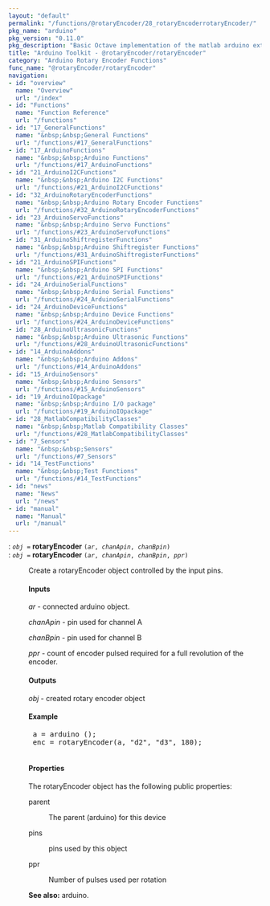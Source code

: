 ```yaml
---
layout: "default"
permalink: "/functions/@rotaryEncoder/28_rotaryEncoderrotaryEncoder/"
pkg_name: "arduino"
pkg_version: "0.11.0"
pkg_description: "Basic Octave implementation of the matlab arduino extension,  allowing communication to a programmed arduino board to control its  hardware."
title: "Arduino Toolkit - @rotaryEncoder/rotaryEncoder"
category: "Arduino Rotary Encoder Functions"
func_name: "@rotaryEncoder/rotaryEncoder"
navigation:
- id: "overview"
  name: "Overview"
  url: "/index"
- id: "Functions"
  name: "Function Reference"
  url: "/functions"
- id: "17_GeneralFunctions"
  name: "&nbsp;&nbsp;General Functions"
  url: "/functions/#17_GeneralFunctions"
- id: "17_ArduinoFunctions"
  name: "&nbsp;&nbsp;Arduino Functions"
  url: "/functions/#17_ArduinoFunctions"
- id: "21_ArduinoI2CFunctions"
  name: "&nbsp;&nbsp;Arduino I2C Functions"
  url: "/functions/#21_ArduinoI2CFunctions"
- id: "32_ArduinoRotaryEncoderFunctions"
  name: "&nbsp;&nbsp;Arduino Rotary Encoder Functions"
  url: "/functions/#32_ArduinoRotaryEncoderFunctions"
- id: "23_ArduinoServoFunctions"
  name: "&nbsp;&nbsp;Arduino Servo Functions"
  url: "/functions/#23_ArduinoServoFunctions"
- id: "31_ArduinoShiftregisterFunctions"
  name: "&nbsp;&nbsp;Arduino Shiftregister Functions"
  url: "/functions/#31_ArduinoShiftregisterFunctions"
- id: "21_ArduinoSPIFunctions"
  name: "&nbsp;&nbsp;Arduino SPI Functions"
  url: "/functions/#21_ArduinoSPIFunctions"
- id: "24_ArduinoSerialFunctions"
  name: "&nbsp;&nbsp;Arduino Serial Functions"
  url: "/functions/#24_ArduinoSerialFunctions"
- id: "24_ArduinoDeviceFunctions"
  name: "&nbsp;&nbsp;Arduino Device Functions"
  url: "/functions/#24_ArduinoDeviceFunctions"
- id: "28_ArduinoUltrasonicFunctions"
  name: "&nbsp;&nbsp;Arduino Ultrasonic Functions"
  url: "/functions/#28_ArduinoUltrasonicFunctions"
- id: "14_ArduinoAddons"
  name: "&nbsp;&nbsp;Arduino Addons"
  url: "/functions/#14_ArduinoAddons"
- id: "15_ArduinoSensors"
  name: "&nbsp;&nbsp;Arduino Sensors"
  url: "/functions/#15_ArduinoSensors"
- id: "19_ArduinoIOpackage"
  name: "&nbsp;&nbsp;Arduino I/O package"
  url: "/functions/#19_ArduinoIOpackage"
- id: "28_MatlabCompatibilityClasses"
  name: "&nbsp;&nbsp;Matlab Compatibility Classes"
  url: "/functions/#28_MatlabCompatibilityClasses"
- id: "7_Sensors"
  name: "&nbsp;&nbsp;Sensors"
  url: "/functions/#7_Sensors"
- id: "14_TestFunctions"
  name: "&nbsp;&nbsp;Test Functions"
  url: "/functions/#14_TestFunctions"
- id: "news"
  name: "News"
  url: "/news"
- id: "manual"
  name: "Manual"
  url: "/manual"
---
```

<dl class="first-deftypefn">
<dt class="deftypefn" id="index-rotaryEncoder"><span class="category-def">: </span><span><code class="def-type"><var class="var">obj</var> =</code> <strong class="def-name">rotaryEncoder</strong> <code class="def-code-arguments">(<var class="var">ar</var>, <var class="var">chanApin</var>, <var class="var">chanBpin</var>)</code><a class="copiable-link" href='#index-rotaryEncoder'></a></span></dt>
<dt class="deftypefnx def-cmd-deftypefn" id="index-rotaryEncoder-1"><span class="category-def">: </span><span><code class="def-type"><var class="var">obj</var> =</code> <strong class="def-name">rotaryEncoder</strong> <code class="def-code-arguments">(<var class="var">ar</var>, <var class="var">chanApin</var>, <var class="var">chanBpin</var>, <var class="var">ppr</var>)</code><a class="copiable-link" href='#index-rotaryEncoder-1'></a></span></dt>
<dd><p>Create a rotaryEncoder object controlled by the input pins.
</p>
<h4 class="subsubheading" id="Inputs">Inputs</h4>
<p><var class="var">ar</var> - connected arduino object.
</p>
<p><var class="var">chanApin</var> - pin used for channel A
</p>
<p><var class="var">chanBpin</var> - pin used for channel B
</p>
<p><var class="var">ppr</var> - count of encoder pulsed required for a full revolution of the encoder.
</p>
<h4 class="subsubheading" id="Outputs">Outputs</h4>
<p><var class="var">obj</var> - created rotary encoder object
</p>
<h4 class="subsubheading" id="Example">Example</h4>
<div class="example">
<pre class="example-preformatted"> a = arduino ();
 enc = rotaryEncoder(a, &quot;d2&quot;, &quot;d3&quot;, 180);
 </pre></div>

<h4 class="subsubheading" id="Properties">Properties</h4>
<p>The rotaryEncoder object has the following public properties:
 </p><dl class="table">
<dt>parent</dt>
<dd><p>The parent (arduino) for this device
 </p></dd>
<dt>pins</dt>
<dd><p>pins used by this object
 </p></dd>
<dt>ppr</dt>
<dd><p>Number of pulses used per rotation
 </p></dd>
</dl>


<p><strong class="strong">See also:</strong> arduino.
 </p></dd></dl>
